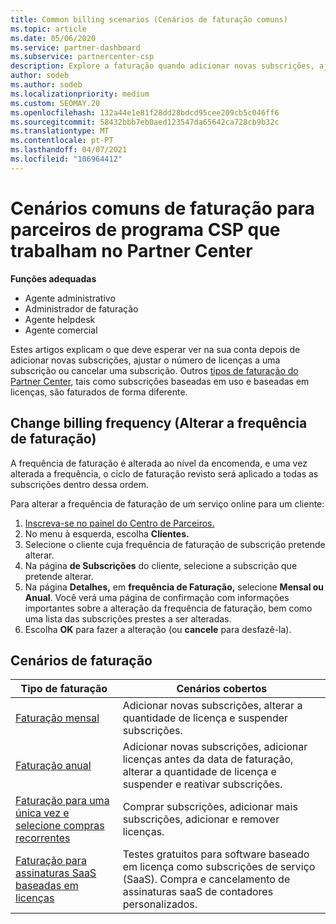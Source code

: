 ```yaml
---
title: Common billing scenarios (Cenários de faturação comuns)
ms.topic: article
ms.date: 05/06/2020
ms.service: partner-dashboard
ms.subservice: partnercenter-csp
description: Explore a faturação quando adicionar novas subscrições, ajuste a quantidade de licença ou cancele uma subscrição. Veja como as assinaturas baseadas em uso e baseadas em licenças diferem.
author: sodeb
ms.author: sodeb
ms.localizationpriority: medium
ms.custom: SEOMAY.20
ms.openlocfilehash: 132a44e1e81f28dd28bdcd95cee209cb5c046ff6
ms.sourcegitcommit: 58432bbb7eb0aed123547da65642ca728cb9b32c
ms.translationtype: MT
ms.contentlocale: pt-PT
ms.lasthandoff: 04/07/2021
ms.locfileid: "106964412"
---
```

# <a name="common-billing-scenarios-for-csp-program-partners-working-in-partner-center"></a>Cenários comuns de faturação para parceiros de programa CSP que trabalham no Partner Center

**Funções adequadas**

- Agente administrativo
- Administrador de faturação
- Agente helpdesk
- Agente comercial

Estes artigos explicam o que deve esperar ver na sua conta depois de adicionar novas subscrições, ajustar o número de licenças a uma subscrição ou cancelar uma subscrição. Outros [tipos de faturação do Partner Center](billing-different-types.md), tais como subscrições baseadas em uso e baseadas em licenças, são faturados de forma diferente.


## <a name="change-billing-frequency"></a>Change billing frequency (Alterar a frequência de faturação)

A frequência de faturação é alterada ao nível da encomenda, e uma vez alterada a frequência, o ciclo de faturação revisto será aplicado a todas as subscrições dentro dessa ordem. 

Para alterar a frequência de faturação de um serviço online para um cliente:

1. [Inscreva-se no painel do Centro de Parceiros.](https://partner.microsoft.com/dashboard/home)
2. No menu à esquerda, escolha **Clientes.**
3. Selecione o cliente cuja frequência de faturação de subscrição pretende alterar.
4. Na página **de Subscrições** do cliente, selecione a subscrição que pretende alterar.
5. Na página **Detalhes,** em **frequência de Faturação,** selecione **Mensal ou** **Anual**. Você verá uma página de confirmação com informações importantes sobre a alteração da frequência de faturação, bem como uma lista das subscrições prestes a ser alteradas.
6. Escolha **OK** para fazer a alteração (ou **cancele** para desfazê-la).

## <a name="billing-scenarios"></a>Cenários de faturação

| Tipo de faturação | Cenários cobertos |
| --------------- | ----------------- |
| [Faturação mensal](common-billing-scenarios-monthly.md) | Adicionar novas subscrições, alterar a quantidade de licença e suspender subscrições. |
| [Faturação anual](common-billing-scenarios-annual.md) | Adicionar novas subscrições, adicionar licenças antes da data de faturação, alterar a quantidade de licença e suspender e reativar subscrições. |
| [Faturação para uma única vez e selecione compras recorrentes](common-billing-scenarios-onetime-recurring.md) | Comprar subscrições, adicionar mais subscrições, adicionar e remover licenças. |
| [Faturação para assinaturas SaaS baseadas em licenças](common-billing-scenarios-saas.md) | Testes gratuitos para software baseado em licença como subscrições de serviço (SaaS). Compra e cancelamento de assinaturas saaS de contadores personalizados. |
